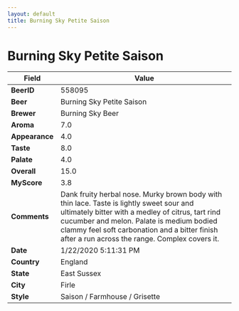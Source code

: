 ```yaml
---
layout: default
title: Burning Sky Petite Saison
---
```


# Burning Sky Petite Saison

| Field         | Value     |
|---------------|-----------|
| **BeerID** | 558095 |
| **Beer** | Burning Sky Petite Saison |
| **Brewer** | Burning Sky Beer |
| **Aroma** | 7.0 |
| **Appearance** | 4.0 |
| **Taste** | 8.0 |
| **Palate** | 4.0 |
| **Overall** | 15.0 |
| **MyScore** | 3.8 |
| **Comments** | Dank fruity herbal nose. Murky brown body with thin lace. Taste is lightly sweet sour and ultimately bitter with a medley of citrus, tart rind cucumber and melon. Palate is medium bodied clammy feel soft carbonation and a bitter finish after a run across the range. Complex covers it. |
| **Date** | 1/22/2020 5:11:31 PM |
| **Country** | England |
| **State** | East Sussex |
| **City** | Firle |
| **Style** | Saison / Farmhouse / Grisette |
